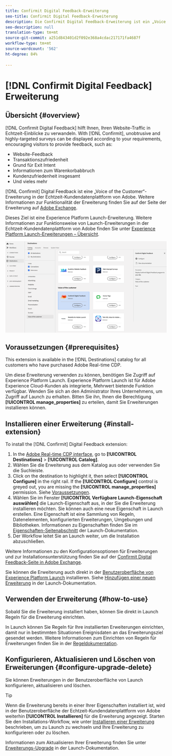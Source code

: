 ```yaml
---
title: Confirmit Digital Feedback-Erweiterung
seo-title: Confirmit Digital Feedback-Erweiterung
description: Die Confirmit Digital Feedback-Erweiterung ist ein „Voice of the Customer“-Ziel in der Echtzeit-Kundendatenplattform von Adobe. Weitere Informationen zur Funktionalität der Erweiterung finden Sie auf der Seite der Erweiterung auf Adobe Exchange.
seo-description: null
translation-type: tm+mt
source-git-commit: a251d843401d2f092e368a4cdac217171fa4687f
workflow-type: tm+mt
source-wordcount: '562'
ht-degree: 84%

---
```



# [!DNL Confirmit Digital Feedback] Erweiterung

## Übersicht {#overview}

[!DNL Confirmit Digital Feedback] hilft Ihnen, Ihren Website-Traffic in Echtzeit-Einblicke zu verwandeln. With [!DNL Confirmit], unobtrusive and highly-targeted surveys can be displayed according to your requirements, encouraging visitors to provide feedback, such as:

* Website-Feedback
* Transaktionszufriedenheit
* Grund für Exit Intent
* Informationen zum Warenkorbabbruch
* Kundenzufriedenheit insgesamt
* Und vieles mehr

[!DNL Confirmit] Digital Feedback ist eine „Voice of the Customer“-Erweiterung in der Echtzeit-Kundendatenplattform von Adobe. Weitere Informationen zur Funktionalität der Erweiterung finden Sie auf der Seite der Erweiterung auf [Adobe Exchange](https://exchange.adobe.com/experiencecloud.details.103247.confirmit-digital-feedback-for-adobe-launch.html).

Dieses Ziel ist eine Experience Platform Launch-Erweiterung. Weitere Informationen zur Funktionsweise von Launch-Erweiterungen in der Echtzeit-Kundendatenplattform von Adobe finden Sie unter [Experience Platform Launch-Erweiterungen – Übersicht](/help/rtcdp/destinations/experience-platform-launch-extensions.md).


![Confirmit Digital Feedback-Erweiterung](assets/confirmit-digital-feedback-extension.png)

## Voraussetzungen  {#prerequisites}

This extension is available in the [!DNL Destinations] catalog for all customers who have purchased Adobe Real-time CDP.

Um diese Erweiterung verwenden zu können, benötigen Sie Zugriff auf Experience Platform Launch. Experience Platform Launch ist für Adobe Experience Cloud-Kunden als integrierte, Mehrwert bietende Funktion verfügbar. Wenden Sie sich an den Administrator Ihres Unternehmens, um Zugriff auf Launch zu erhalten. Bitten Sie ihn, Ihnen die Berechtigung **[!UICONTROL manage_properties]** zu erteilen, damit Sie Erweiterungen installieren können.

## Installieren einer Erweiterung {#install-extension}

To install the [!DNL Confirmit] Digital Feedback extension:

1. In the [Adobe Real-time CDP interface](http://platform.adobe.com/), go to **[!UICONTROL Destinations]** > **[!UICONTROL Catalog]**.
2. Wählen Sie die Erweiterung aus dem Katalog aus oder verwenden Sie die Suchleiste.
3. Click on the destination to highlight it, then select **[!UICONTROL Configure]** in the right rail. If the **[!UICONTROL Configure]** control is greyed out, you are missing the **[!UICONTROL manage_properties]** permission. Siehe [Voraussetzungen](#prerequisites).
4. Wählen Sie im Fenster **[!UICONTROL Verfügbare Launch-Eigenschaft auswählen]** die Launch-Eigenschaft aus, in der Sie die Erweiterung installieren möchten. Sie können auch eine neue Eigenschaft in Launch erstellen. Eine Eigenschaft ist eine Sammlung von Regeln, Datenelementen, konfigurierten Erweiterungen, Umgebungen und Bibliotheken. Informationen zu Eigenschaften finden Sie im [Eigenschaften-Seitenabschnitt](https://docs.adobe.com/content/help/de-DE/launch/using/reference/admin/companies-and-properties.html#property-seite) der Launch-Dokumentation.
5. Der Workflow leitet Sie an Launch weiter, um die Installation abzuschließen.

Weitere Informationen zu den Konfigurationsoptionen für Erweiterungen und zur Installationsunterstützung finden Sie auf der [Confirmit Digital Feedback-Seite in Adobe Exchange](https://exchange.adobe.com/experiencecloud.details.103247.confirmit-digital-feedback-for-adobe-launch.html).

Sie können die Erweiterung auch direkt in der [Benutzeroberfläche von Experience Platform Launch](https://launch.adobe.com/) installieren. Siehe [Hinzufügen einer neuen Erweiterung](https://docs.adobe.com/content/help/de-DE/launch/using/reference/manage-resources/extensions/overview.html#add-a-new-extension) in der Launch-Dokumentation.


## Verwenden der Erweiterung {#how-to-use}

Sobald Sie die Erweiterung installiert haben, können Sie direkt in Launch Regeln für die Erweiterung einrichten.

In Launch können Sie Regeln für Ihre installierten Erweiterungen einrichten, damit nur in bestimmten Situationen Ereignisdaten an das Erweiterungsziel gesendet werden. Weitere Informationen zum Einrichten von Regeln für Erweiterungen finden Sie in der [Regeldokumentation](https://docs.adobe.com/help/de-DE/launch/using/reference/manage-resources/rules.html).

## Konfigurieren, Aktualisieren und Löschen von Erweiterungen {#configure-upgrade-delete}

Sie können Erweiterungen in der Benutzeroberfläche von Launch konfigurieren, aktualisieren und löschen.

>[!TIP]
>
>Wenn die Erweiterung bereits in einer Ihrer Eigenschaften installiert ist, wird in der Benutzeroberfläche der Echtzeit-Kundendatenplattform von Adobe weiterhin **[!UICONTROL Installieren]** für die Erweiterung angezeigt. Starten Sie den Installations-Workflow, wie unter [Installieren einer Erweiterung](#install-extension) beschrieben, um zu Launch zu wechseln und Ihre Erweiterung zu konfigurieren oder zu löschen.

Informationen zum Aktualisieren Ihrer Erweiterung finden Sie unter [Erweiterungs-Upgrade](https://docs.adobe.com/content/help/de-DE/launch/using/reference/manage-resources/extensions/extension-upgrade.html) in der Launch-Dokumentation.